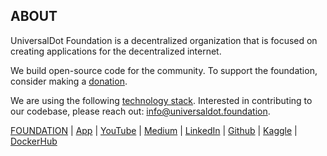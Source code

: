 ## ABOUT 

UniversalDot Foundation is a decentralized organization that is focused on creating applications for the decentralized internet.

We build open-source code for the community. To support the foundation, consider making a [donation](https://opencollective.com/universaldot/contribute/backer-46220/checkout?interval=month&platformTip=0&amount=10).

We are using the following [technology stack](https://stackshare.io/universaldot/universalme). Interested in contributing to our codebase, please reach out: info@universaldot.foundation.

[FOUNDATION](https://www.universaldot.foundation)  | [App](https://universaldot.me/) |  [YouTube](https://www.youtube.com/@universaldotfoundation) | [Medium](https://medium.com/@universaldot) | [LinkedIn](https://www.linkedin.com/company/universaldot/) | [Github](https://github.com/UniversalDot) | [Kaggle](https://www.kaggle.com/models?publisher=universaldot) | [DockerHub](https://hub.docker.com/u/universaldot)


